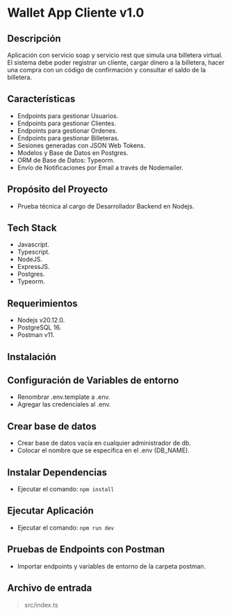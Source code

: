 # Wallet App Cliente v1.0

## Descripción

Aplicación con servicio soap y servicio rest que simula una billetera virtual. El sistema debe poder registrar un cliente, cargar dinero a la billetera, hacer una compra con un código de confirmación y consultar el saldo de la billetera.

## Características

- Endpoints para gestionar Usuarios.
- Endpoints para gestionar Clientes.
- Endpoints para gestionar Ordenes.
- Endpoints para gestionar Billeteras.
- Sesiones generadas con JSON Web Tokens.
- Modelos y Base de Datos en Postgres.
- ORM de Base de Datos: Typeorm.
- Envío de Notificaciones por Email a través de Nodemailer.

## Propósito del Proyecto

- Prueba técnica al cargo de Desarrollador Backend en Nodejs.

## Tech Stack

- Javascript.
- Typescript.
- NodeJS.
- ExpressJS.
- Postgres.
- Typeorm.

## Requerimientos

- Nodejs v20.12.0.
- PostgreSQL 16.
- Postman v11.

## Instalación

## Configuración de Variables de entorno

- Renombrar .env.template a .env.
- Agregar las credenciales al .env.

## Crear base de datos

- Crear base de datos vacía en cualquier administrador de db.
- Colocar el nombre que se especifica en el .env (DB_NAME).

## Instalar Dependencias

- Ejecutar el comando: `npm install`

## Ejecutar Aplicación

- Ejecutar el comando: `npm run dev`

## Pruebas de Endpoints con Postman

- Importar endpoints y variables de entorno de la carpeta postman.

## Archivo de entrada

> src/index.ts
